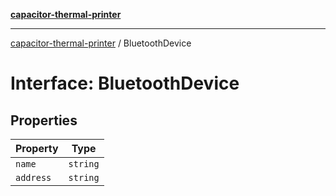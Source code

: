[**capacitor-thermal-printer**](../README.md)

***

[capacitor-thermal-printer](../README.md) / BluetoothDevice

# Interface: BluetoothDevice

## Properties

| Property | Type |
| ------ | ------ |
| <a id="name"></a> `name` | `string` |
| <a id="address"></a> `address` | `string` |
